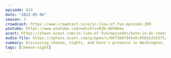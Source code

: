 ```yaml
---
episode: 633
date: "2022-05-06"
season: 3
crowdcast: https://www.crowdcast.io/e/in-lieu-of-fun-episode-289
youtube: https://www.youtube.com/watch?v=82N_mkhHbew
acast: https://shows.acast.com/in-lieu-of-fun/episodes/kate-in-dc-cheese-night
audio-file: https://sphinx.acast.com/p/open/s/6071b87945e5c6581e2e5575/e/628eb307ff4d9300135d3cfb/media.mp3
summary: Discussing cheese, nights, and Kate's presence in Washington, DC 🧀
tags: [cheese-night]
---
```

